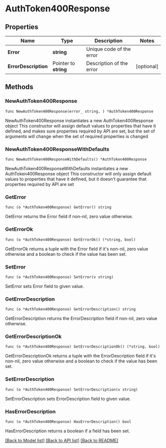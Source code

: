 # AuthToken400Response

## Properties

Name | Type | Description | Notes
------------ | ------------- | ------------- | -------------
**Error** | **string** | Unique code of the error | 
**ErrorDescription** | Pointer to **string** | Description of the error | [optional] 

## Methods

### NewAuthToken400Response

`func NewAuthToken400Response(error_ string, ) *AuthToken400Response`

NewAuthToken400Response instantiates a new AuthToken400Response object
This constructor will assign default values to properties that have it defined,
and makes sure properties required by API are set, but the set of arguments
will change when the set of required properties is changed

### NewAuthToken400ResponseWithDefaults

`func NewAuthToken400ResponseWithDefaults() *AuthToken400Response`

NewAuthToken400ResponseWithDefaults instantiates a new AuthToken400Response object
This constructor will only assign default values to properties that have it defined,
but it doesn't guarantee that properties required by API are set

### GetError

`func (o *AuthToken400Response) GetError() string`

GetError returns the Error field if non-nil, zero value otherwise.

### GetErrorOk

`func (o *AuthToken400Response) GetErrorOk() (*string, bool)`

GetErrorOk returns a tuple with the Error field if it's non-nil, zero value otherwise
and a boolean to check if the value has been set.

### SetError

`func (o *AuthToken400Response) SetError(v string)`

SetError sets Error field to given value.


### GetErrorDescription

`func (o *AuthToken400Response) GetErrorDescription() string`

GetErrorDescription returns the ErrorDescription field if non-nil, zero value otherwise.

### GetErrorDescriptionOk

`func (o *AuthToken400Response) GetErrorDescriptionOk() (*string, bool)`

GetErrorDescriptionOk returns a tuple with the ErrorDescription field if it's non-nil, zero value otherwise
and a boolean to check if the value has been set.

### SetErrorDescription

`func (o *AuthToken400Response) SetErrorDescription(v string)`

SetErrorDescription sets ErrorDescription field to given value.

### HasErrorDescription

`func (o *AuthToken400Response) HasErrorDescription() bool`

HasErrorDescription returns a boolean if a field has been set.


[[Back to Model list]](../README.md#documentation-for-models) [[Back to API list]](../README.md#documentation-for-api-endpoints) [[Back to README]](../README.md)


